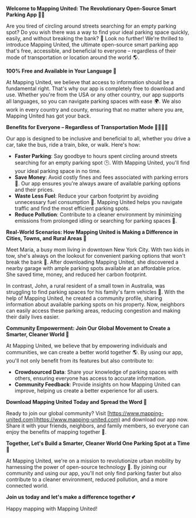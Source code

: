 **Welcome to Mapping United: The Revolutionary Open-Source Smart Parking App 🚀👋**

Are you tired of circling around streets searching for an empty parking spot? Do you wish there was a way to find your ideal parking space quickly, easily, and without breaking the bank? 🤑 Look no further! We're thrilled to introduce Mapping United, the ultimate open-source smart parking app that's free, accessible, and beneficial to everyone – regardless of their mode of transportation or location around the world 🌎.

**100% Free and Available in Your Language 💸**

At Mapping United, we believe that access to information should be a fundamental right. That's why our app is completely free to download and use. Whether you're from the USA or any other country, our app supports all languages, so you can navigate parking spaces with ease 🌍. We also work in every country and county, ensuring that no matter where you are, Mapping United has got your back.

**Benefits for Everyone – Regardless of Transportation Mode 🚴‍♂️🚌🚂**

Our app is designed to be inclusive and beneficial to all, whether you drive a car, take the bus, ride a train, bike, or walk. Here's how:

* **Faster Parking**: Say goodbye to hours spent circling around streets searching for an empty parking spot 🕒. With Mapping United, you'll find your ideal parking space in no time.
* **Save Money**: Avoid costly fines and fees associated with parking errors 💸. Our app ensures you're always aware of available parking options and their prices.
* **Waste Less Fuel**: Reduce your carbon footprint by avoiding unnecessary fuel consumption 🌿. Mapping United helps you navigate traffic and find the most efficient parking spots.
* **Reduce Pollution**: Contribute to a cleaner environment by minimizing emissions from prolonged idling or searching for parking spaces 🌱.

**Real-World Scenarios: How Mapping United is Making a Difference in Cities, Towns, and Rural Areas 🌆**

Meet Maria, a busy mom living in downtown New York City. With two kids in tow, she's always on the lookout for convenient parking options that won't break the bank 💸. After downloading Mapping United, she discovered a nearby garage with ample parking spots available at an affordable price. She saved time, money, and reduced her carbon footprint.

In contrast, John, a rural resident of a small town in Australia, was struggling to find parking spaces for his family's farm vehicles 🚜. With the help of Mapping United, he created a community profile, sharing information about available parking spots on his property. Now, neighbors can easily access these parking areas, reducing congestion and making their daily lives easier.

**Community Empowerment: Join Our Global Movement to Create a Smarter, Cleaner World 🌟**

At Mapping United, we believe that by empowering individuals and communities, we can create a better world together 🌎. By using our app, you'll not only benefit from its features but also contribute to:

* **Crowdsourced Data**: Share your knowledge of parking spaces with others, ensuring everyone has access to accurate information.
* **Community Feedback**: Provide insights on how Mapping United can improve, helping us create a better experience for all users.

**Download Mapping United Today and Spread the Word 📲**

Ready to join our global community? Visit [https://www.mapping-united.com](https://www.mapping-united.com) and download our app now. Share it with your friends, neighbors, and family members, so everyone can enjoy the benefits of mapping together 🌈.

**Together, Let's Build a Smarter, Cleaner World One Parking Spot at a Time 💪**

At Mapping United, we're on a mission to revolutionize urban mobility by harnessing the power of open-source technology 🤖. By joining our community and using our app, you'll not only find parking faster but also contribute to a cleaner environment, reduced pollution, and a more connected world.

**Join us today and let's make a difference together 💕**

Happy mapping with Mapping United!